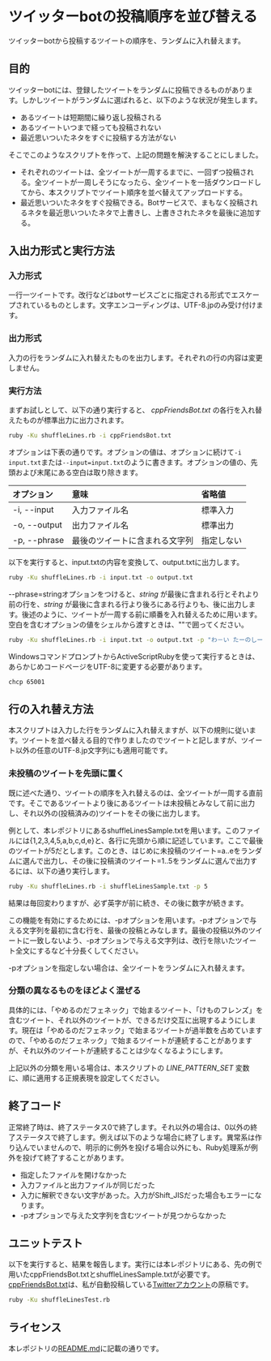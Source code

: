 # ツイッターbotの投稿順序を並び替える

ツイッターbotから投稿するツイートの順序を、ランダムに入れ替えます。

## 目的

ツイッターbotには、登録したツイートをランダムに投稿できるものがあります。しかしツイートがランダムに選ばれると、以下のような状況が発生します。
- あるツイートは短期間に繰り返し投稿される
- あるツイートいつまで経っても投稿されない
- 最近思いついたネタをすぐに投稿する方法がない

そこでこのようなスクリプトを作って、上記の問題を解決することにしました。
- それぞれのツイートは、全ツイートが一周するまでに、一回ずつ投稿される。全ツイートが一周しそうになったら、全ツイートを一括ダウンロードしてから、本スクリプトでツイート順序を並べ替えてアップロードする。
- 最近思いついたネタをすぐ投稿できる。Botサービスで、まもなく投稿されるネタを最近思いついたネタで上書きし、上書きされたネタを最後に追加する。

## 入出力形式と実行方法

### 入力形式

一行一ツイートです。改行などはbotサービスごとに指定される形式でエスケープされているものとします。文字エンコーディングは、UTF-8.jpのみ受け付けます。

### 出力形式

入力の行をランダムに入れ替えたものを出力します。それぞれの行の内容は変更しません。

### 実行方法

まずお試しとして、以下の通り実行すると、 _cppFriendsBot.txt_ の各行を入れ替えたものが標準出力に出力されます。

```bash
ruby -Ku shuffleLines.rb -i cppFriendsBot.txt
```

オプションは下表の通りです。オプションの値は、オプションに続けて```-i input.txt```または```--input=input.txt```のように書きます。オプションの値の、先頭および末尾にある空白は取り除きます。

|オプション|意味|省略値|
|:----|:----|:----|
|-i, --input|入力ファイル名|標準入力|
|-o, --output|出力ファイル名|標準出力|
|-p, --phrase|最後のツイートに含まれる文字列|指定しない|

以下を実行すると、input.txtの内容を変換して、output.txtに出力します。

```bash
ruby -Ku shuffleLines.rb -i input.txt -o output.txt
```

--phrase=stringオプションをつけると、_string_ が最後に含まれる行とそれより前の行を、_string_ が最後に含まれる行より後ろにある行よりも、後に出力します。後述のように、ツイートが一周する前に順番を入れ替えるために用います。空白を含むオプションの値をシェルから渡すときは、""で囲ってください。

```bash
ruby -Ku shuffleLines.rb -i input.txt -o output.txt -p "わ－い たーのしー"
```

WindowsコマンドプロンプトからActiveScriptRubyを使って実行するときは、あらかじめコードページをUTF-8に変更する必要があります。

```bash
chcp 65001
```

## 行の入れ替え方法

本スクリプトは入力した行をランダムに入れ替えますが、以下の規則に従います。ツイートを並べ替える目的で作りましたのでツイートと記しますが、ツイート以外の任意のUTF-8.jp文字列にも適用可能です。

### 未投稿のツイートを先頭に置く

既に述べた通り、ツイートの順序を入れ替えるのは、全ツイートが一周する直前です。そこであるツイートより後にあるツイートは未投稿とみなして前に出力し、それ以外の(投稿済みの)ツイートをその後に出力します。

例として、本レポジトリにあるshuffleLinesSample.txtを用います。このファイルには{1,2,3,4,5,a,b,c,d,e}と、各行に先頭から順に記述しています。ここで最後のツイートが5だとします。このとき、はじめに未投稿のツイート=a..eをランダムに選んで出力し、その後に投稿済のツイート=1..5をランダムに選んで出力するには、以下の通り実行します。

```bash
ruby -Ku shuffleLines.rb -i shuffleLinesSample.txt -p 5
```

結果は毎回変わりますが、必ず英字が前に続き、その後に数字が続きます。

この機能を有効にするためには、-pオプションを用います。-pオプションで与える文字列を最初に含む行を、最後の投稿とみなします。最後の投稿以外のツイートに一致しないよう、-pオプションで与える文字列は、改行を除いたツイート全文にするなど十分長くしてください。

-pオプションを指定しない場合は、全ツイートをランダムに入れ替えます。

### 分類の異なるものをほどよく混ぜる

具体的には、「やめるのだフェネック」で始まるツイート、「けものフレンズ」を含むツイート、それ以外のツイートが、できるだけ交互に出現するようにします。現在は「やめるのだフェネック」で始まるツイートが過半数を占めていますので、「やめるのだフェネック」で始まるツイートが連続することがありますが、それ以外のツイートが連続することは少なくなるようにします。

上記以外の分類を用いる場合は、本スクリプトの _LINE_PATTERN_SET_ 変数に、順に適用する正規表現を設定してください。

## 終了コード

正常終了時は、終了ステータス0で終了します。それ以外の場合は、0以外の終了ステータスで終了します。例えば以下のような場合に終了します。異常系は作り込んでいませんので、明示的に例外を投げる場合以外にも、Ruby処理系が例外を投げて終了することがあります。

- 指定したファイルを開けなかった
- 入力ファイルと出力ファイルが同じだった
- 入力に解釈できない文字があった。入力がShift_JISだった場合もエラーになります。
- -pオプションで与えた文字列を含むツイートが見つからなかった

## ユニットテスト

以下を実行すると、結果を報告します。実行には本レポジトリにある、先の例で用いたcppFriendsBot.txtとshuffleLinesSample.txtが必要です。[cppFriendsBot.txt](cppFriendsBot.txt)は、私が自動投稿している[Twitterアカウント](https://twitter.com/cppfriendsbot)の原稿です。

```bash
ruby -Ku shuffleLinesTest.rb
```

## ライセンス

本レポジトリの[README.md](README.md)に記載の通りです。
